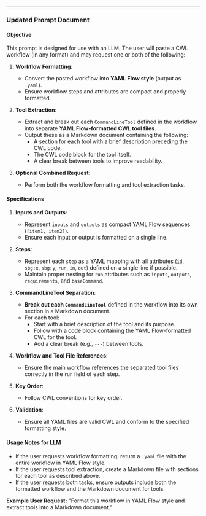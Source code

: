 ---

### **Updated Prompt Document**

#### **Objective**

This prompt is designed for use with an LLM. The user will paste a CWL workflow (in any format) and may request one or both of the following:

1. **Workflow Formatting**:

   - Convert the pasted workflow into **YAML Flow style** (output as `.yaml`).
   - Ensure workflow steps and attributes are compact and properly formatted.

2. **Tool Extraction**:

   - Extract and break out each `CommandLineTool` defined in the workflow into separate **YAML Flow-formatted CWL tool files**.
   - Output these as a Markdown document containing the following:
     - A section for each tool with a brief description preceding the CWL code.
     - The CWL code block for the tool itself.
     - A clear break between tools to improve readability.

3. **Optional Combined Request**:

   - Perform both the workflow formatting and tool extraction tasks.

#### **Specifications**

1. **Inputs and Outputs**:

   - Represent `inputs` and `outputs` as compact YAML Flow sequences (`[item1, item2]`).
   - Ensure each input or output is formatted on a single line.

2. **Steps**:

   - Represent each `step` as a YAML mapping with all attributes (`id`, `sbg:x`, `sbg:y`, `run`, `in`, `out`) defined on a single line if possible.
   - Maintain proper nesting for `run` attributes such as `inputs`, `outputs`, `requirements`, and `baseCommand`.

3. **CommandLineTool Separation**:

   - **Break out each `CommandLineTool`** defined in the workflow into its own section in a Markdown document.
   - For each tool:
     - Start with a brief description of the tool and its purpose.
     - Follow with a code block containing the YAML Flow-formatted CWL for the tool.
     - Add a clear break (e.g., `---`) between tools.

4. **Workflow and Tool File References**:

   - Ensure the main workflow references the separated tool files correctly in the `run` field of each step.

5. **Key Order**:

   - Follow CWL conventions for key order.

6. **Validation**:

   - Ensure all YAML files are valid CWL and conform to the specified formatting style.

#### **Usage Notes for LLM**

- If the user requests workflow formatting, return a `.yaml` file with the entire workflow in YAML Flow style.
- If the user requests tool extraction, create a Markdown file with sections for each tool as described above.
- If the user requests both tasks, ensure outputs include both the formatted workflow and the Markdown document for tools.

**Example User Request:** "Format this workflow in YAML Flow style and extract tools into a Markdown document."

